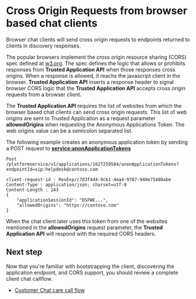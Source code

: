 # Cross Origin Requests from browser based chat clients

Browser chat clients will send cross origin requests to endpoints returned to clients in discovery responses.
 
The popular browsers implement the cross origin resource sharing (CORS) spec defined at [w3.org](http://www.w3.org/TR/cors/). The spec defines the logic that allows or prohibits responses from **Trusted Application API** when those responses cross origins. When a response is allowed, it reachs the javascript client in the browser. **Trusted Application API** inserts a response header to signal browser CORS logic that the **Trusted Application API** accepts cross origin requests from a browser client.
 
 
The **Trusted Application API** requires the list of websites from which the browser based chat clients can send cross origin requests. This list of web origins are sent to Trusted Application as a request parameter **allowedOrigins** when requesting the Anonymous Applications Token. The web origins value can be a semicolon separated list.
 
The following example creates an anonymous application token by sending a POST request to [**service:anonApplicationTokens**](https://ucwa.skype.com/trustedapplicationapi/Resources/service_anonApplicationTokens.html)
 
```http
Post /platformservice/v1/applications/1627259584/anonApplicationTokens?endpointId=sip:helpdesk@contoso.com
 
client-request-id : ResExp/c7d3f4d4-9cb1-4ea4-9787-948e75480abe
Content-Type : application/json; charset=utf-8
Content-Length : 143
{
    "applicationSessionId": "DSFWE...",
    "allowedOrigins": "https://contoso.com"
}
``` 
  
When the chat client later uses this token from one of the websites mentioned in the **allowedOrigins** request parameter, the **Trusted Application API** will respond with the required CORS headers.
 
## Next step
Now that you're familiar with bootstrapping the client, discovering the application endpoint, and CORS support, you should review a complete client chat callflow.
- [Customer Chat care call flow](CallFlow1.md) 
 